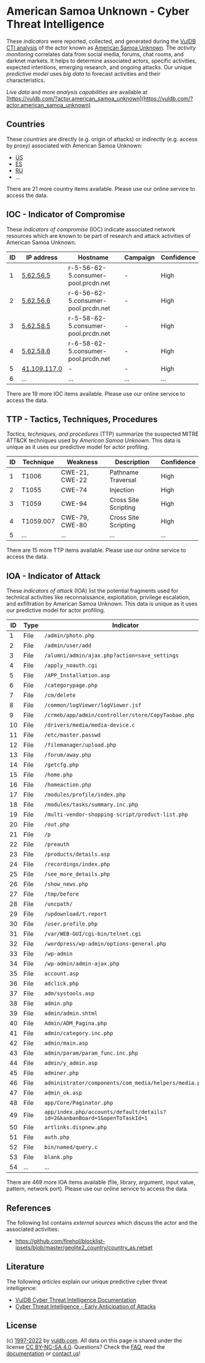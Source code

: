 # American Samoa Unknown - Cyber Threat Intelligence

These _indicators_ were reported, collected, and generated during the [VulDB CTI analysis](https://vuldb.com/?kb.cti) of the actor known as [American Samoa Unknown](https://vuldb.com/?actor.american_samoa_unknown). The _activity monitoring_ correlates data from social media, forums, chat rooms, and darknet markets. It helps to determine associated actors, specific activities, expected intentions, emerging research, and ongoing attacks. Our unique _predictive model_ uses _big data_ to forecast activities and their characteristics.

_Live data_ and more _analysis capabilities_ are available at [https://vuldb.com/?actor.american_samoa_unknown](https://vuldb.com/?actor.american_samoa_unknown)

## Countries

These _countries_ are directly (e.g. origin of attacks) or indirectly (e.g. access by proxy) associated with American Samoa Unknown:

* [US](https://vuldb.com/?country.us)
* [ES](https://vuldb.com/?country.es)
* [RU](https://vuldb.com/?country.ru)
* ...

There are 21 more country items available. Please use our online service to access the data.

## IOC - Indicator of Compromise

These _indicators of compromise_ (IOC) indicate associated network resources which are known to be part of research and attack activities of American Samoa Unknown.

ID | IP address | Hostname | Campaign | Confidence
-- | ---------- | -------- | -------- | ----------
1 | [5.62.56.5](https://vuldb.com/?ip.5.62.56.5) | r-5-56-62-5.consumer-pool.prcdn.net | - | High
2 | [5.62.56.6](https://vuldb.com/?ip.5.62.56.6) | r-6-56-62-5.consumer-pool.prcdn.net | - | High
3 | [5.62.58.5](https://vuldb.com/?ip.5.62.58.5) | r-5-58-62-5.consumer-pool.prcdn.net | - | High
4 | [5.62.58.6](https://vuldb.com/?ip.5.62.58.6) | r-6-58-62-5.consumer-pool.prcdn.net | - | High
5 | [41.109.117.0](https://vuldb.com/?ip.41.109.117.0) | - | - | High
6 | ... | ... | ... | ...

There are 19 more IOC items available. Please use our online service to access the data.

## TTP - Tactics, Techniques, Procedures

_Tactics, techniques, and procedures_ (TTP) summarize the suspected MITRE ATT&CK techniques used by _American Samoa Unknown_. This data is unique as it uses our predictive model for actor profiling.

ID | Technique | Weakness | Description | Confidence
-- | --------- | -------- | ----------- | ----------
1 | T1006 | CWE-21, CWE-22 | Pathname Traversal | High
2 | T1055 | CWE-74 | Injection | High
3 | T1059 | CWE-94 | Cross Site Scripting | High
4 | T1059.007 | CWE-79, CWE-80 | Cross Site Scripting | High
5 | ... | ... | ... | ...

There are 15 more TTP items available. Please use our online service to access the data.

## IOA - Indicator of Attack

These _indicators of attack_ (IOA) list the potential fragments used for technical activities like reconnaissance, exploitation, privilege escalation, and exfiltration by American Samoa Unknown. This data is unique as it uses our predictive model for actor profiling.

ID | Type | Indicator | Confidence
-- | ---- | --------- | ----------
1 | File | `/admin/photo.php` | High
2 | File | `/admin/user/add` | High
3 | File | `/alumni/admin/ajax.php?action=save_settings` | High
4 | File | `/apply_noauth.cgi` | High
5 | File | `/APP_Installation.asp` | High
6 | File | `/categorypage.php` | High
7 | File | `/cm/delete` | Medium
8 | File | `/common/logViewer/logViewer.jsf` | High
9 | File | `/crmeb/app/admin/controller/store/CopyTaobao.php` | High
10 | File | `/drivers/media/media-device.c` | High
11 | File | `/etc/master.passwd` | High
12 | File | `/filemanager/upload.php` | High
13 | File | `/forum/away.php` | High
14 | File | `/getcfg.php` | Medium
15 | File | `/home.php` | Medium
16 | File | `/homeaction.php` | High
17 | File | `/modules/profile/index.php` | High
18 | File | `/modules/tasks/summary.inc.php` | High
19 | File | `/multi-vendor-shopping-script/product-list.php` | High
20 | File | `/out.php` | Medium
21 | File | `/p` | Low
22 | File | `/preauth` | Medium
23 | File | `/products/details.asp` | High
24 | File | `/recordings/index.php` | High
25 | File | `/see_more_details.php` | High
26 | File | `/show_news.php` | High
27 | File | `/tmp/before` | Medium
28 | File | `/uncpath/` | Medium
29 | File | `/updownload/t.report` | High
30 | File | `/user.profile.php` | High
31 | File | `/var/WEB-GUI/cgi-bin/telnet.cgi` | High
32 | File | `/wordpress/wp-admin/options-general.php` | High
33 | File | `/wp-admin` | Medium
34 | File | `/wp-admin/admin-ajax.php` | High
35 | File | `account.asp` | Medium
36 | File | `adclick.php` | Medium
37 | File | `adm/systools.asp` | High
38 | File | `admin.php` | Medium
39 | File | `admin/admin.shtml` | High
40 | File | `Admin/ADM_Pagina.php` | High
41 | File | `admin/category.inc.php` | High
42 | File | `admin/main.asp` | High
43 | File | `admin/param/param_func.inc.php` | High
44 | File | `admin/y_admin.asp` | High
45 | File | `adminer.php` | Medium
46 | File | `administrator/components/com_media/helpers/media.php` | High
47 | File | `admin_ok.asp` | Medium
48 | File | `app/Core/Paginator.php` | High
49 | File | `app/index.php/accounts/default/details?id=2&kanbanBoard=1&openToTaskId=1` | High
50 | File | `artlinks.dispnew.php` | High
51 | File | `auth.php` | Medium
52 | File | `bin/named/query.c` | High
53 | File | `blank.php` | Medium
54 | ... | ... | ...

There are 469 more IOA items available (file, library, argument, input value, pattern, network port). Please use our online service to access the data.

## References

The following list contains _external sources_ which discuss the actor and the associated activities:

* https://github.com/firehol/blocklist-ipsets/blob/master/geolite2_country/country_as.netset

## Literature

The following _articles_ explain our unique predictive cyber threat intelligence:

* [VulDB Cyber Threat Intelligence Documentation](https://vuldb.com/?kb.cti)
* [Cyber Threat Intelligence - Early Anticipation of Attacks](https://www.scip.ch/en/?labs.20201022)

## License

(c) [1997-2022](https://vuldb.com/?kb.changelog) by [vuldb.com](https://vuldb.com/?kb.about). All data on this page is shared under the license [CC BY-NC-SA 4.0](https://creativecommons.org/licenses/by-nc-sa/4.0/). Questions? Check the [FAQ](https://vuldb.com/?kb.faq), read the [documentation](https://vuldb.com/?kb) or [contact us](https://vuldb.com/?contact)!
